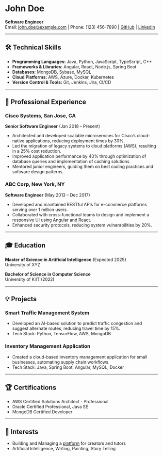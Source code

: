 # John Doe

**Software Engineer**  
Email: john.doe@example.com | Phone: (123) 456-7890 | [GitHub](https://github.com/johndoe) | [LinkedIn](https://linkedin.com/in/sandeepsahoo)

---

## 🛠 **Technical Skills**

- **Programming Languages:** Java, Python, JavaScript, TypeScript, C++
- **Frameworks & Libraries:** Angular, React, Node.js, Spring Boot
- **Databases:** MongoDB, Sybase, MySQL
- **Cloud Platforms:** AWS, Azure, Docker, Kubernetes
- **Version Control & Tools:** Git, Jenkins, Jira, CI/CD

---

## 💼 **Professional Experience**

### **Cisco Systems, San Jose, CA**  
**Senior Software Engineer** (Jan 2018 – Present)  
- Architected and developed scalable microservices for Cisco’s cloud-native applications, reducing deployment times by 30%.
- Led the migration of legacy systems to cloud platforms (AWS), resulting in a 25% cost reduction.
- Improved application performance by 40% through optimization of database queries and implementation of caching solutions.
- Mentored junior engineers, guiding them on best coding practices and software design patterns.

### **ABC Corp, New York, NY**  
**Software Engineer** (May 2013 – Dec 2017)  
- Developed and maintained RESTful APIs for e-commerce platforms serving over 1 million users.
- Collaborated with cross-functional teams to design and implement a responsive UI using Angular and React.
- Enhanced security protocols, reducing system vulnerabilities by 20%.

---

## 🎓 **Education**

**Master of Science in Artificial Intelligence** (Expected 2025)  
University of XYZ

**Bachelor of Science in Computer Science**  
University of KIIT (2022)

---

## 💡 **Projects**

### **Smart Traffic Management System**
- Developed an AI-based solution to predict traffic congestion and suggest alternate routes, reducing travel time by 15%.
- Tech Stack: Python, TensorFlow, AWS, MongoDB

### **Inventory Management Application**
- Created a cloud-based inventory management application for small businesses, automating supply chain workflows.
- Tech Stack: Java, Spring Boot, Angular, MySQL, Docker

---

## 🏆 **Certifications**

- AWS Certified Solutions Architect - Professional
- Oracle Certified Professional, Java SE
- MongoDB Certified Developer

---

## 🌱 **Interests**

- Building and Managing a [platform](https://interviewdose.com) for creators and tutors
- Artificial Intelligence, Writing, Painting, Story Telling
